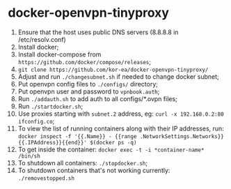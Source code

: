 # docker-openvpn-tinyproxy
1. Ensure that the host uses public DNS servers (8.8.8.8 in /etc/resolv.conf)
2. Install docker;
3. Install docker-compose from `https://github.com/docker/compose/releases`;
4. `git clone https://github.com/kor-ea/docker-openvpn-tinyproxy/`
5. Adjust and run `./changesubnet.sh` if needed to change docker subnet;
6. Put openvpn config files to `./configs/` directory;
7. Put openvpn user and password to `vpnbook.auth`;
8. Run `./addauth.sh` to add auth to all configs/*.ovpn files;
9. Run `./startdocker.sh`;
10. Use proxies starting with `subnet.2` address, eg: `curl -x 192.168.0.2:80 ifconfig.co`;
11. To view the list of running containers along with their IP addresses, run: `docker inspect -f '{{.Name}} - {{range .NetworkSettings.Networks}}{{.IPAddress}}{{end}}' $(docker ps -q)`
12. To get inside the container: `docker exec -t -i *container-name* /bin/sh`
13. To shutdown all containers: `./stopdocker.sh`;
14. To shutdown containers that's not working currently: `./removestopped.sh`
